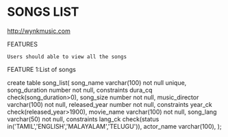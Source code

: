 # SONGS LIST

http://wynkmusic.com

FEATURES

    Users should able to view all the songs
    
FEATURE 1:List of songs

create table song_list(
song_name varchar(100) not null unique,
song_duration number not null,
constraints dura_cq check(song_duration>0),
song_size number not null,
music_director varchar(100) not null,
released_year number not null,
constraints year_ck check(released_year>1900),
movie_name varchar(100) not null,
song_lang varchar(50) not null,
constraints lang_ck check(status in('TAMIL','ENGLISH','MALAYALAM','TELUGU')),
actor_name varchar(100),
);

